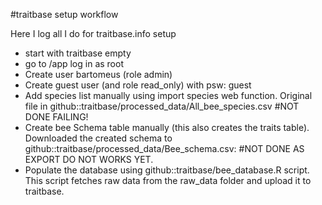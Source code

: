 #traitbase setup workflow

Here I log all I do for traitbase.info setup

* start with traitbase empty
* go to /app log in as root 
* Create user bartomeus (role admin)
* Create guest user (and role read_only) with psw: guest
* Add species list manually using import species web function. Original file in github::traitbase/processed_data/All_bee_species.csv #NOT DONE FAILING!
* Create bee Schema table manually (this also creates the traits table). Downloaded the created schema to github::traitbase/processed_data/Bee_schema.csv: #NOT DONE AS EXPORT DO NOT WORKS YET.
* Populate the database using github::traitbase/bee_database.R script. This script fetches raw data from the raw_data folder and upload it to traitbase.


